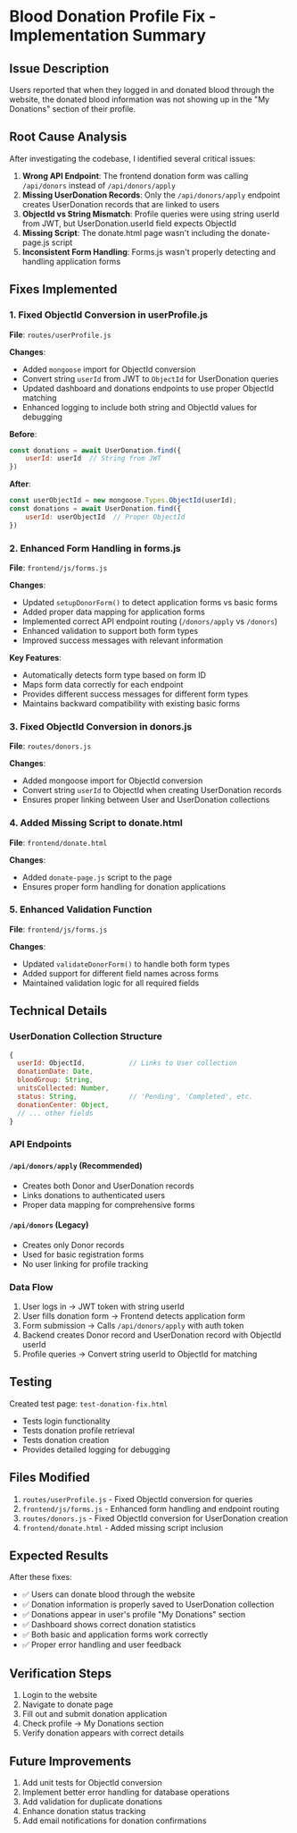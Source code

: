 # Blood Donation Profile Fix - Implementation Summary

## Issue Description
Users reported that when they logged in and donated blood through the website, the donated blood information was not showing up in the "My Donations" section of their profile.

## Root Cause Analysis
After investigating the codebase, I identified several critical issues:

1. **Wrong API Endpoint**: The frontend donation form was calling `/api/donors` instead of `/api/donors/apply`
2. **Missing UserDonation Records**: Only the `/api/donors/apply` endpoint creates UserDonation records that are linked to users
3. **ObjectId vs String Mismatch**: Profile queries were using string userId from JWT, but UserDonation.userId field expects ObjectId
4. **Missing Script**: The donate.html page wasn't including the donate-page.js script
5. **Inconsistent Form Handling**: Forms.js wasn't properly detecting and handling application forms

## Fixes Implemented

### 1. Fixed ObjectId Conversion in userProfile.js
**File**: `routes/userProfile.js`

**Changes**:
- Added `mongoose` import for ObjectId conversion
- Convert string `userId` from JWT to `ObjectId` for UserDonation queries
- Updated dashboard and donations endpoints to use proper ObjectId matching
- Enhanced logging to include both string and ObjectId values for debugging

**Before**:
```javascript
const donations = await UserDonation.find({
    userId: userId  // String from JWT
})
```

**After**:
```javascript
const userObjectId = new mongoose.Types.ObjectId(userId);
const donations = await UserDonation.find({
    userId: userObjectId  // Proper ObjectId
})
```

### 2. Enhanced Form Handling in forms.js
**File**: `frontend/js/forms.js`

**Changes**:
- Updated `setupDonorForm()` to detect application forms vs basic forms
- Added proper data mapping for application forms
- Implemented correct API endpoint routing (`/donors/apply` vs `/donors`)
- Enhanced validation to support both form types
- Improved success messages with relevant information

**Key Features**:
- Automatically detects form type based on form ID
- Maps form data correctly for each endpoint
- Provides different success messages for different form types
- Maintains backward compatibility with existing basic forms

### 3. Fixed ObjectId Conversion in donors.js
**File**: `routes/donors.js`

**Changes**:
- Added mongoose import for ObjectId conversion
- Convert string `userId` to ObjectId when creating UserDonation records
- Ensures proper linking between User and UserDonation collections

### 4. Added Missing Script to donate.html
**File**: `frontend/donate.html`

**Changes**:
- Added `donate-page.js` script to the page
- Ensures proper form handling for donation applications

### 5. Enhanced Validation Function
**File**: `frontend/js/forms.js`

**Changes**:
- Updated `validateDonorForm()` to handle both form types
- Added support for different field names across forms
- Maintained validation logic for all required fields

## Technical Details

### UserDonation Collection Structure
```javascript
{
  userId: ObjectId,           // Links to User collection
  donationDate: Date,
  bloodGroup: String,
  unitsCollected: Number,
  status: String,             // 'Pending', 'Completed', etc.
  donationCenter: Object,
  // ... other fields
}
```

### API Endpoints

#### `/api/donors/apply` (Recommended)
- Creates both Donor and UserDonation records
- Links donations to authenticated users
- Proper data mapping for comprehensive forms

#### `/api/donors` (Legacy)
- Creates only Donor records
- Used for basic registration forms
- No user linking for profile tracking

### Data Flow
1. User logs in → JWT token with string userId
2. User fills donation form → Frontend detects application form
3. Form submission → Calls `/api/donors/apply` with auth token
4. Backend creates Donor record and UserDonation record with ObjectId userId
5. Profile queries → Convert string userId to ObjectId for matching

## Testing

Created test page: `test-donation-fix.html`
- Tests login functionality
- Tests donation profile retrieval
- Tests donation creation
- Provides detailed logging for debugging

## Files Modified

1. `routes/userProfile.js` - Fixed ObjectId conversion for queries
2. `frontend/js/forms.js` - Enhanced form handling and endpoint routing
3. `routes/donors.js` - Fixed ObjectId conversion for UserDonation creation
4. `frontend/donate.html` - Added missing script inclusion

## Expected Results

After these fixes:
- ✅ Users can donate blood through the website
- ✅ Donation information is properly saved to UserDonation collection
- ✅ Donations appear in user's profile "My Donations" section
- ✅ Dashboard shows correct donation statistics
- ✅ Both basic and application forms work correctly
- ✅ Proper error handling and user feedback

## Verification Steps

1. Login to the website
2. Navigate to donate page
3. Fill out and submit donation application
4. Check profile → My Donations section
5. Verify donation appears with correct details

## Future Improvements

1. Add unit tests for ObjectId conversion
2. Implement better error handling for database operations
3. Add validation for duplicate donations
4. Enhance donation status tracking
5. Add email notifications for donation confirmations